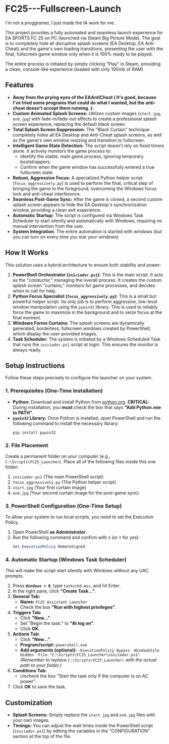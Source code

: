 # FC25---Fullscreen-Launch
I'm not a proggramer, I just made the IA work for me.

This project provides a fully automated and seamless launch experience for EA SPORTS FC 25 on PC (launched via Steam Big Picture Mode). The goal is to completely hide all disruptive splash screens (EA Desktop, EA Anti-Cheat) and the game's own loading transitions, presenting the user with the final, fullscreen game window only when it is 100% ready to be played.

The entire process is initiated by simply clicking "Play" in Steam, providing a clean, console-like experience (loaded with only 100mb of RAM)

## Features
 * **Away from the prying eyes of the EAAntiCheat ( It's good, because I've tried some programs that could do what I wanted, but the anti-cheat doesn't accept them running. ):**
  * **Custom Animated Splash Screens:** Utilizes custom images (`start.jpg`, `end.jpg`) with fade-in/fade-out effects to create a professional splash screen experience, replacing the default black screen.
  * **Total Splash Screen Suppression:** The "Black Curtain" technique completely hides all EA Desktop and Anti-Cheat splash screens, as well as the game's own window resizing and transition to fullscreen.
  * **Intelligent Game State Detection:** The script doesn't rely on fixed timers alone. It actively monitors the game process to:
      * Identify the stable, main game process, ignoring temporary bootstrappers.
      * Confirm when the game window has successfully entered a true fullscreen state.
  * **Robust, Aggressive Focus:** A specialized Python helper script (`focus_aggressively.py`) is used to perform the final, critical step of bringing the game to the foreground, overcoming the Windows focus lock and anti-cheat interference.
  * **Seamless Post-Game Sync:** After the game is closed, a second custom splash screen appears to hide the EA Desktop's synchronization window, providing a clean exit experience.
  * **Automatic Startup:** The script is configured via Windows Task Scheduler to start silently and automatically with Windows, requiring no manual intervention from the user.
  * **System Integration:** The entire automation is started with windows (but you can turn on every time you star your windows)

## How It Works

This solution uses a hybrid architecture to ensure both stability and power:

1.  **PowerShell Orchestrator (`iniciador.ps1`):** This is the main script. It acts as the "conductor," managing the overall process. It creates the custom splash screen "curtains," monitors for game processes, and decides when to call for help.
2.  **Python Focus Specialist (`focus_aggressively.py`):** This is a small but powerful helper script. Its only job is to perform aggressive, low-level window manipulation using the `pywin32` library. This is used to reliably force the game to maximize in the background and to seize focus at the final moment.
3.  **Windows Forms Curtains:** The splash screens are dynamically generated, borderless, fullscreen windows created by PowerShell, which display the user-provided images.
4.  **Task Scheduler:** The system is initiated by a Windows Scheduled Task that runs the `iniciador.ps1` script at login. This ensures the monitor is always ready.

## Setup Instructions

Follow these steps precisely to configure the launcher on your system.

### 1\. Prerequisites (One-Time Installation)

  * **Python:** Download and install Python from [python.org](https://www.python.org/downloads/).
    **CRITICAL:** During installation, you **must** check the box that says **"Add Python.exe to PATH"**.
  * **`pywin32` Library:** Once Python is installed, open PowerShell and run the following command to install the necessary library:
    ```
    pip install pywin32
    ```

### 2\. File Placement

Create a permanent folder on your computer (e.g., `C:\Scripts\FC25_Launcher`). Place all of the following files inside this one folder:

1.  `iniciador.ps1` (The main PowerShell script)
2.  `focus_aggressively.py` (The Python helper script)
3.  `start.jpg` (Your first curtain image)
4.  `end.jpg` (Your second curtain image for the post-game sync)

### 3\. PowerShell Configuration (One-Time Setup)

To allow your system to run local scripts, you need to set the Execution Policy.

1.  Open PowerShell **as Administrator**.
2.  Run the following command and confirm with `S` (or `Y` for yes):
    ```powershell
    Set-ExecutionPolicy RemoteSigned
    ```

### 4\. Automatic Startup (Windows Task Scheduler)

This will make the script start silently with Windows without any UAC prompts.

1.  Press **`Windows + R`**, type `taskschd.msc`, and hit Enter.
2.  In the right pane, click **"Create Task..."**.
3.  **General Tab:**
      * **Name:** `FC25 Assistant Launcher`
      * Check the box **"Run with highest privileges"**.
4.  **Triggers Tab:**
      * Click **"New..."**.
      * Set "Begin the task:" to **"At log on"**.
      * Click **OK**.
5.  **Actions Tab:**
      * Click **"New..."**.
      * **Program/script:** `powershell.exe`
      * **Add arguments (optional):** `-ExecutionPolicy Bypass -WindowStyle Hidden -File "C:\Scripts\FC25_Launcher\iniciador.ps1"`
        *(Remember to replace `C:\Scripts\FC25_Launcher\` with the actual path to your folder.)*
6.  **Conditions Tab:**
      * Uncheck the box "Start the task only if the computer is on AC power".
7.  Click **OK** to save the task.

## Customization

  * **Splash Screens:** Simply replace the `start.jpg` and `end.jpg` files with your own images.
  * **Timings:** You can adjust the wait times inside the PowerShell script (`iniciador.ps1`) by editing the variables in the "CONFIGURATION" section at the top of the file.
